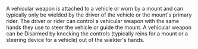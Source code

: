 A vehicular weapon is attached to a vehicle or worn by a mount and can typically only be wielded by the driver of the vehicle or the mount's primary rider. The driver or rider can control a vehicular weapon with the same hands they use to steer the vehicle or guide the mount. A vehicular weapon can be Disarmed by knocking the controls (typically reins for a mount or a steering device for a vehicle) out of the wielder's hands.